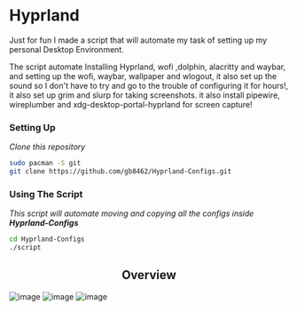 # Hyprland

Just for fun I made a script that will automate my task of setting up my personal Desktop Environment.

The script automate Installing Hyprland, wofi ,dolphin, alacritty and waybar, and setting up the wofi, waybar, wallpaper and wlogout, it also set up the sound so I don't have to try and go to the trouble of configuring it for hours!, it also set up grim and slurp for taking screenshots. it also install pipewire, wireplumber and xdg-desktop-portal-hyprland for screen capture!

### Setting Up
_Clone this repository_
```bash
sudo pacman -S git
git clone https://github.com/gb8462/Hyprland-Configs.git
```

### Using The Script
_This script will automate moving and copying all the configs inside **Hyprland-Configs**_
```bash
cd Hyprland-Configs
./script
```

<h2 align="center">Overview</h2>

![image](https://github.com/user-attachments/assets/ef27afce-be0c-42c2-abad-e6071efe3da2)
![image](https://github.com/user-attachments/assets/a0bb972d-c628-42f6-842a-45b61f2b20b7)
![image](https://github.com/user-attachments/assets/f5da6c4c-faea-410a-9fd8-7ac3923f52a9)
